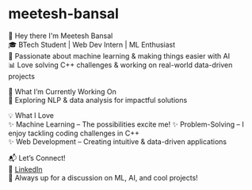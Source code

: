# meetesh-bansal
👋 Hey there I'm Meetesh Bansal  
🎓 BTech Student | Web Dev Intern | ML Enthusiast  
🤖 Passionate about machine learning & making things easier with AI  
📊 Love solving C++ challenges & working on real-world data-driven projects  

🚀 What I’m Currently Working On  
🔹 Exploring NLP & data analysis for impactful solutions  

💡 What I Love  
✨ Machine Learning – The possibilities excite me! 
✨ Problem-Solving – I enjoy tackling coding challenges in C++  
✨ Web Development – Creating intuitive & data-driven applications  

📬 Let’s Connect!  
🔗 [LinkedIn](https://www.linkedin.com/in/meetesh-bansal-3375212ab)  
💬 Always up for a discussion on ML, AI, and cool projects!
